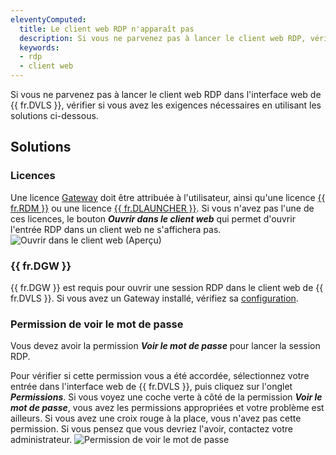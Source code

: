 ```yaml
---
eleventyComputed:
  title: Le client web RDP n'apparaît pas
  description: Si vous ne parvenez pas à lancer le client web RDP, vérifiez si vous avez les exigences nécessaires.
  keywords:
  - rdp
  - client web
---
```

Si vous ne parvenez pas à lancer le client web RDP dans l'interface web de {{ fr.DVLS }}, vérifier si vous avez les exigences nécessaires en utilisant les solutions ci-dessous.

## Solutions

### Licences
Une licence [Gateway](/dgw/overview/what-is-dgw/) doit être attribuée à l'utilisateur, ainsi qu'une licence [{{ fr.RDM }}](/rdm/commands/administration/management/licenses/) ou une licence [{{ fr.DLAUNCHER }}](/server/launcher/installation/launcher-license-registration/). Si vous n'avez pas l'une de ces licences, le bouton ***Ouvrir dans le client web*** qui permet d'ouvrir l'entrée RDP dans un client web ne s'affichera pas.
![Ouvrir dans le client web (Aperçu)](https://cdnweb.devolutions.net/docs/docs_en_kb_KB2163.png)

### {{ fr.DGW }}
{{ fr.DGW }} est requis pour ouvrir une session RDP dans le client web de {{ fr.DVLS }}. Si vous avez un Gateway installé, vérifiez sa [configuration](/dgw/server/server-configuration/).

### Permission de voir le mot de passe
Vous devez avoir la permission ***Voir le mot de passe*** pour lancer la session RDP.

Pour vérifier si cette permission vous a été accordée, sélectionnez votre entrée dans l'interface web de {{ fr.DVLS }}, puis cliquez sur l'onglet ***Permissions***. Si vous voyez une coche verte à côté de la permission ***Voir le mot de passe***, vous avez les permissions appropriées et votre problème est ailleurs. Si vous avez une croix rouge à la place, vous n'avez pas cette permission. Si vous pensez que vous devriez l'avoir, contactez votre administrateur.
![Permission de voir le mot de passe](https://cdnweb.devolutions.net/docs/docs_en_kb_KB2162.png)
